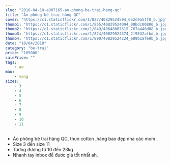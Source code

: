 ```yaml
---
slug: "2018-04-10-a007165-ao-phong-be-trai-hang-qc"
title: "Áo phông bé trai hàng QC"
cover: "https://c1.staticflickr.com/1/827/40829524594_052c9a5ff0_b.jpg"
thumb1: "https://c1.staticflickr.com/1/855/40829524094_00bdc00886_b.jpg"
thumb2: "https://c1.staticflickr.com/1/849/40648007315_767a446d08_b.jpg"
thumb3: "https://c1.staticflickr.com/1/824/40829524374_2f9532afbd_b.jpg"
thumb4: "https://c1.staticflickr.com/1/890/40829524224_e89b1afe9b_b.jpg"
date: "10/04/2018"
category: "be-trai"
price: "165000"
salePrice: ""
tags:
    - ao
mau:
    - vang
sizes:
    - 3
    - 4
    - 5
    - 6
    - 7
    - 8
    - 9
    - 10
    - 11
---
```


- Áo phông bé trai hàng QC, thun cotton ,hàng bao đẹp nha các mom .
- Size 3 đến size 11
- Tương đương từ 10 đến 23kg 
- Nhanh tay inbox để đươc giá tốt nhất ah.